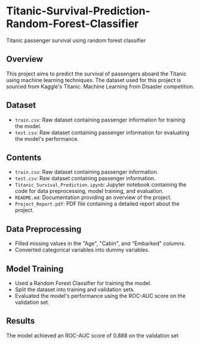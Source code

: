 # Titanic-Survival-Prediction-Random-Forest-Classifier
Titanic passenger survival using random forest classifier

## Overview
This project aims to predict the survival of passengers aboard the Titanic using machine learning techniques. The dataset used for this project is sourced from Kaggle's Titanic: Machine Learning from Disaster competition.

## Dataset
- `train.csv`: Raw dataset containing passenger information for training the model.
- `test.csv`: Raw dataset containing passenger information for evaluating the model's performance.
  
## Contents
- `train.csv`: Raw dataset containing passenger information.
- `test.csv`: Raw dataset containing passenger information.
- `Titanic_Survival_Prediction.ipynb`: Jupyter notebook containing the code for data preprocessing, model training, and evaluation.
- `README.md`: Documentation providing an overview of the project.
- `Project_Report.pdf`: PDF file containing a detailed report about the project.

## Data Preprocessing
- Filled missing values in the "Age", "Cabin", and "Embarked" columns.
- Converted categorical variables into dummy variables.

## Model Training
- Used a Random Forest Classifier for training the model.
- Split the dataset into training and validation sets.
- Evaluated the model's performance using the ROC-AUC score on the validation set.

## Results
The model achieved an ROC-AUC score of 0.888 on the validation set
